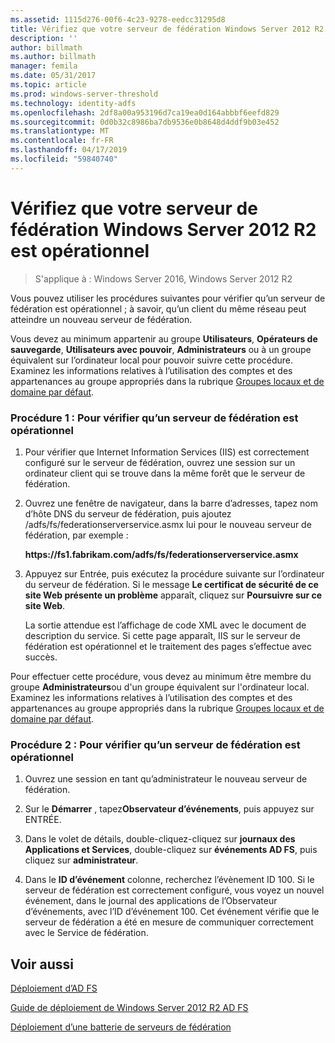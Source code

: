 ```yaml
---
ms.assetid: 1115d276-00f6-4c23-9278-eedcc31295d8
title: Vérifiez que votre serveur de fédération Windows Server 2012 R2 est opérationnel
description: ''
author: billmath
ms.author: billmath
manager: femila
ms.date: 05/31/2017
ms.topic: article
ms.prod: windows-server-threshold
ms.technology: identity-adfs
ms.openlocfilehash: 2df8a00a953196d7ca19ea0d164abbbf6eefd829
ms.sourcegitcommit: 0d0b32c8986ba7db9536e0b8648d4ddf9b03e452
ms.translationtype: MT
ms.contentlocale: fr-FR
ms.lasthandoff: 04/17/2019
ms.locfileid: "59840740"
---
```

# <a name="verify-your-windows-server-2012-r2-federation-server-is-operational"></a>Vérifiez que votre serveur de fédération Windows Server 2012 R2 est opérationnel

>S'applique à : Windows Server 2016, Windows Server 2012 R2

Vous pouvez utiliser les procédures suivantes pour vérifier qu’un serveur de fédération est opérationnel ; à savoir, qu’un client du même réseau peut atteindre un nouveau serveur de fédération.  
  
Vous devez au minimum appartenir au groupe **Utilisateurs**, **Opérateurs de sauvegarde**, **Utilisateurs avec pouvoir**, **Administrateurs** ou à un groupe équivalent sur l’ordinateur local pour pouvoir suivre cette procédure.  Examinez les informations relatives à l’utilisation des comptes et des appartenances au groupe appropriés dans la rubrique [Groupes locaux et de domaine par défaut](https://go.microsoft.com/fwlink/?LinkId=83477).   
  
### <a name="procedure-1-to-verify-that-a-federation-server-is-operational"></a>Procédure 1 : Pour vérifier qu’un serveur de fédération est opérationnel  
  
1.  Pour vérifier que Internet Information Services \(IIS\) est correctement configuré sur le serveur de fédération, ouvrez une session sur un ordinateur client qui se trouve dans la même forêt que le serveur de fédération.  
  
2.  Ouvrez une fenêtre de navigateur, dans la barre d’adresses, tapez nom d’hôte DNS du serveur de fédération, puis ajoutez \/adfs\/fs\/federationserverservice.asmx lui pour le nouveau serveur de fédération, par exemple :  
  
    **https:\/\/fs1.fabrikam.com\/adfs\/fs\/federationserverservice.asmx**  
  
3.  Appuyez sur Entrée, puis exécutez la procédure suivante sur l’ordinateur du serveur de fédération. Si le message **Le certificat de sécurité de ce site Web présente un problème** apparaît, cliquez sur **Poursuivre sur ce site Web**.  
  
    La sortie attendue est l’affichage de code XML avec le document de description du service. Si cette page apparaît, IIS sur le serveur de fédération est opérationnel et le traitement des pages s’effectue avec succès.  
  
Pour effectuer cette procédure, vous devez au minimum être membre du groupe **Administrateurs**ou d'un groupe équivalent sur l'ordinateur local.  Examinez les informations relatives à l’utilisation des comptes et des appartenances au groupe appropriés dans la rubrique [Groupes locaux et de domaine par défaut](https://go.microsoft.com/fwlink/?LinkId=83477).   
  
### <a name="procedure-2-to-verify-that-a-federation-server-is-operational"></a>Procédure 2 : Pour vérifier qu’un serveur de fédération est opérationnel  
  
1.  Ouvrez une session en tant qu’administrateur le nouveau serveur de fédération.  
  
2.  Sur le **Démarrer** , tapez**Observateur d’événements**, puis appuyez sur ENTRÉE.  
  
3.  Dans le volet de détails, double-cliquez\-cliquez sur **journaux des Applications et Services**, double\-cliquez sur **événements AD FS**, puis cliquez sur **administrateur**.  
  
4.  Dans le **ID d’événement** colonne, recherchez l’évènement ID 100. Si le serveur de fédération est correctement configuré, vous voyez un nouvel événement, dans le journal des applications de l’Observateur d’événements, avec l’ID d’événement 100. Cet événement vérifie que le serveur de fédération a été en mesure de communiquer correctement avec le Service de fédération.  
  
## <a name="see-also"></a>Voir aussi 

[Déploiement d’AD FS](../../ad-fs/AD-FS-Deployment.md)  

[Guide de déploiement de Windows Server 2012 R2 AD FS](../../ad-fs/deployment/Windows-Server-2012-R2-AD-FS-Deployment-Guide.md)  
 
[Déploiement d’une batterie de serveurs de fédération](../../ad-fs/deployment/Deploying-a-Federation-Server-Farm.md)  
   
  

